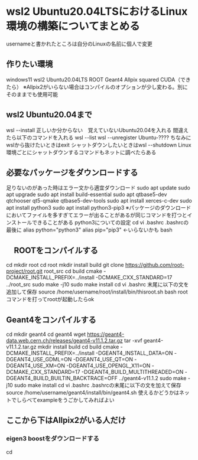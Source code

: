 # wsl2 Ubuntu20.04LTSにおけるLinux環境の構築についてまとめる
usernameと書かれたところは自分のLinuxの名前に個人で変更
## 作りたい環境
windows11
wsl2
Ubuntu20.04LTS
ROOT
Geant4
Allpix squared
CUDA（できたら）
※Allpix2がいらない場合はコンパイルのオプションが少し変わる。別にそのままでも使用可能

## wsl2 Ubuntu20.04まで 
wsl --install
正しいか分からない　覚えていないUbuntu20.04を入れる
間違えたら以下のコマンドを入れる
wsl --list
wsl --unregister Ubuntu-????
ちなみにwslから抜けたいときはexit
シャットダウンしたいときはwsl --shutdown
Linux環境ごとにシャットダウンするコマンドもネットに調べたらある

## 必要なパッケージをダウンロードする
足りないのがあった時はエラー文から適宜ダウンロード
sudo apt update
sudo apt upgrade
sudo apt install build-essential
sudo apt qtbase5-dev qtchooser qt5-qmake qtbase5-dev-tools
sudo apt install xerces-c-dev
sudo apt install python3
sudo apt install python3-pip3
※パッケージのダウンロードにおいてファイルを多すぎてエラーが出ることがあるが同じコマンドを打つとインストールできることがある
python3についての設定
cd 
vi .bashrc
.bashrcの最後に
alias python="python3"
alias pip="pip3" <-いらないかも
bash

## 　ROOTをコンパイルする
cd
mkdir root
cd root
mkdir install build
git clone https://github.com/root-project/root.git root_src
cd build
cmake -DCMAKE_INSTALL_PREFIX=../install -DCMAKE_CXX_STANDARD=17 ../root_src
sudo make -j10
sudo make install
cd
vi .bashrc
末尾に以下の文を追加して保存
source /home/username/root/install/bin/thisroot.sh
bash
root
コマンドを打ってrootが起動したらok

## Geant4をコンパイルする
cd
mkdir geant4
cd geant4
wget https://geant4-data.web.cern.ch/releases/geant4-v11.1.2.tar.gz
tar -xvf geant4-v11.1.2.tar.gz
mkdir install build
cd build
cmake -DCMAKE_INSTALL_PREFIX=../install -DGEANT4_INSTALL_DATA=ON -DGEANT4_USE_GDML=ON -DGEANT4_USE_QT=ON -DGEANT4_USE_XM=ON -DGEANT4_USE_OPENGL_X11=ON -DCMAKE_CXX_STANDARD=17 -DGEANT4_BUILD_MULTITHREADED=ON -DGEANT4_BUILD_BUILTIN_BACKTRACE=OFF ../geant4-v11.1.2
sudo make -j10
sudo make install
cd
vi .bashrc
.bashrcの末尾に以下の文を加えて保存
source /home/username/geant4/install/bin/geant4.sh
使えるかどうかはネットでしらべてexampleをうごかしてみればよい


## ここから下はAllpix2がいる人だけ
### eigen3 boostをダウンロードする

cd

